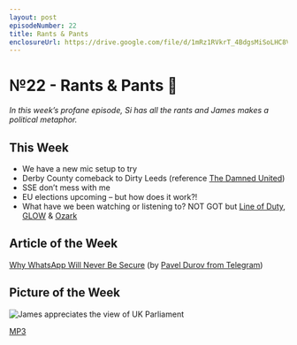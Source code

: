 ```yaml
---
layout: post
episodeNumber: 22
title: Rants & Pants
enclosureUrl: https://drive.google.com/file/d/1mRz1RVkrT_4BdgsMiSoLHC8VFrSKC_pz/view?usp=drivesdk
---
```


# №22 - Rants & Pants 👖

*In this week’s profane episode, Si has all the rants and James makes a political metaphor.*

## This Week

- We have a new mic setup to try
- Derby County comeback to Dirty Leeds (reference [The Damned United](https://www.imdb.com/title/tt1226271/))
- SSE don’t mess with me
- EU elections upcoming – but how does it work?!
- What have we been watching or listening to? NOT GOT but [Line of Duty](https://www.netflix.com/gb/title/70263817?source=35), [GLOW](https://www.netflix.com/gb/title/80114988?source=35) & [Ozark](https://www.netflix.com/gb/title/80117552?source=35)

## Article of the Week

[Why WhatsApp Will Never Be Secure](https://telegra.ph/Why-WhatsApp-Will-Never-Be-Secure-05-15) (by [Pavel Durov from Telegram](https://t.me/durov))

## Picture of the Week
![James appreciates the view of UK Parliament](https://i2.wp.com/verbaldiary.show/wp-content/uploads/2019/05/Verbal-Diary-22-POTW-James-Parliament.jpg?w=1500&ssl=1)

[MP3](https://drive.google.com/file/d/1mRz1RVkrT_4BdgsMiSoLHC8VFrSKC_pz/view?usp=drivesdk)
